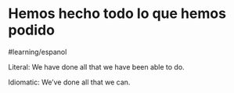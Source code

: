 # Hemos hecho todo lo que hemos podido
#learning/espanol

Literal:
We have done all that we have been able to do.

Idiomatic:
We’ve done all that we can.